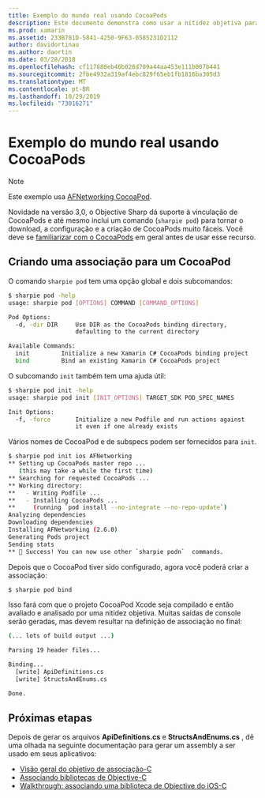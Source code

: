 ```yaml
---
title: Exemplo do mundo real usando CocoaPods
description: Este documento demonstra como usar a nitidez objetiva para gerar automaticamente as C# definições de associação de um CocoaPod.
ms.prod: xamarin
ms.assetid: 233B781D-5841-4250-9F63-0585231D2112
author: davidortinau
ms.author: daortin
ms.date: 03/28/2018
ms.openlocfilehash: cf117880eb46b028d709a44aa453e111b007b441
ms.sourcegitcommit: 2fbe4932a319af4ebc829f65eb1fb1816ba305d3
ms.translationtype: MT
ms.contentlocale: pt-BR
ms.lasthandoff: 10/29/2019
ms.locfileid: "73016271"
---
```

# <a name="real-world-example-using-cocoapods"></a>Exemplo do mundo real usando CocoaPods

> [!NOTE]
> Este exemplo usa [AFNetworking CocoaPod](https://cocoapods.org/pods/AFNetworking).

Novidade na versão 3,0, o Objective Sharp dá suporte à vinculação de CocoaPods e até mesmo inclui um comando (`sharpie pod`) para tornar o download, a configuração e a criação de CocoaPods muito fáceis. Você deve se [familiarizar com o CocoaPods](https://cocoapods.org) em geral antes de usar esse recurso.

## <a name="creating-a-binding-for-a-cocoapod"></a>Criando uma associação para um CocoaPod

O comando `sharpie pod` tem uma opção global e dois subcomandos:

```bash
$ sharpie pod -help
usage: sharpie pod [OPTIONS] COMMAND [COMMAND_OPTIONS]

Pod Options:
  -d, -dir DIR     Use DIR as the CocoaPods binding directory,
                   defaulting to the current directory

Available Commands:
  init         Initialize a new Xamarin C# CocoaPods binding project
  bind         Bind an existing Xamarin C# CocoaPods project
```

O subcomando `init` também tem uma ajuda útil:

```bash
$ sharpie pod init -help
usage: sharpie pod init [INIT_OPTIONS] TARGET_SDK POD_SPEC_NAMES

Init Options:
  -f, -force       Initialize a new Podfile and run actions against
                   it even if one already exists
```

Vários nomes de CocoaPod e de subspecs podem ser fornecidos para `init`.

```bash
$ sharpie pod init ios AFNetworking
** Setting up CocoaPods master repo ...
   (this may take a while the first time)
** Searching for requested CocoaPods ...
** Working directory:
**   - Writing Podfile ...
**   - Installing CocoaPods ...
**     (running `pod install --no-integrate --no-repo-update`)
Analyzing dependencies
Downloading dependencies
Installing AFNetworking (2.6.0)
Generating Pods project
Sending stats
** 🍻 Success! You can now use other `sharpie podn`  commands.
```

Depois que o CocoaPod tiver sido configurado, agora você poderá criar a associação:

```bash
$ sharpie pod bind
```

Isso fará com que o projeto CocoaPod Xcode seja compilado e então avaliado e analisado por uma nitidez objetiva. Muitas saídas de console serão geradas, mas devem resultar na definição de associação no final:

```bash
(... lots of build output ...)

Parsing 19 header files...

Binding...
  [write] ApiDefinitions.cs
  [write] StructsAndEnums.cs

Done.
```

## <a name="next-steps"></a>Próximas etapas

Depois de gerar os arquivos **ApiDefinitions.cs** e **StructsAndEnums.cs** , dê uma olhada na seguinte documentação para gerar um assembly a ser usado em seus aplicativos:

- [Visão geral do objetivo de associação-C](~/cross-platform/macios/binding/overview.md)
- [Associando bibliotecas de Objective-C](~/cross-platform/macios/binding/objective-c-libraries.md)
- [Walkthrough: associando uma biblioteca de Objective do iOS-C](~/ios/platform/binding-objective-c/walkthrough.md)
